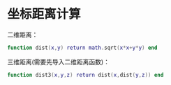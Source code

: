 # 坐标距离计算

二维距离：

```lua
function dist(x,y) return math.sqrt(x*x+y*y) end
```

三维距离(需要先导入二维距离函数)：

```lua
function dist3(x,y,z) return dist(x,dist(y,z)) end
```
